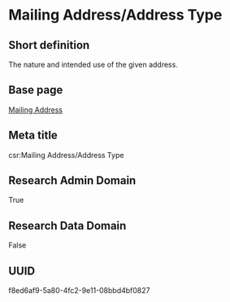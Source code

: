 # Mailing Address/Address Type
## Short definition
The nature and intended use of the given address.
## Base page
[Mailing Address](../../Objects/Mailing%20Address.md)
## Meta title
csr:Mailing Address/Address Type
## Research Admin Domain
True
## Research Data Domain
False
## UUID
f8ed6af9-5a80-4fc2-9e11-08bbd4bf0827
